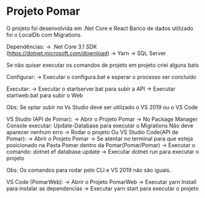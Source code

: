 # Projeto Pomar
O projeto foi desenvolvida em .Net Core e React
Banco de dados utilizado foi o LocalDb com Migrations.

Dependências:
-> .Net Core 3.1 SDK (https://dotnet.microsoft.com/download)
-> Yarn
-> SQL Server

Se não quiser executar os comandos de projeto em projeto criei alguns bats

Configurar:
-> Executar o configura.bat e esperar o processo ser concluído

Executar:
-> Executar o startserver.bat para subir a API
-> Executar startweb.bat para subir o Web


Obs: Se optar subir no Vs Studio deve ser utilizado o VS 2019 ou o VS Code

VS Studio (API de Pomar):
-> Abrir o Projeto Pomar 
-> No Package Manager Console executar: Update-Database para executar o Migrations
Não deve aparecer nenhum erro
-> Rodar o projeto
Ou
VS Studio Code(API de Pomar):
-> Abrir o Projeto Pomar 
-> Se atentar no terminal para que esteja posicionado na Pasta Pomar dentro da Pomar(Pomar/Pomar)
-> Executar o comando: dotnet ef database update
-> Executar dotnet run para executar o projeto

Obs: Os comandos para rodar pelo CLI e VS 2019 não são iguais.

VS Code (PomarWeb):
-> Abrir o Projeto PomarWeb
-> Executar yarn Install para instalar as dependencias
-> Executar yarn start para executar o projeto
